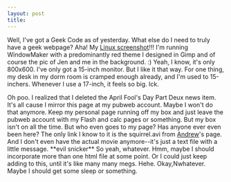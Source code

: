 ```yaml
---
layout: post
title: 
---
```


Well, I've got a Geek Code as of yesterday. What else do I need to truly have a geek webpage? Aha! My <a href="screen.jpg">Linux screenshot</a>!!! I'm running WindowMaker with a predominantly red theme I designed in Gimp and of course the pic of Jen and me in the background. :) Yeah, I know, it's only 800x600. I've only got a 15-inch monitor. But I like it that way. For one thing, my desk in my dorm room is cramped enough already, and I'm used to 15-inchers. Whenever I use a 17-inch, it feels so big. Ick.

<p>
Oh poo. I realized that I deleted the April Fool's Day Part Deux news item. It's all cause I mirror this page at my pubweb account. Maybe I won't do that anymore. Keep my personal page running off my box and just leave the pubweb account with my Flash and calc pages or something. But my box isn't on all the time. But who even goes to my page? Has anyone ever even been here? The only link I know to it is the squirrel.avi from <a href="http://pubweb.nwu.edu/~adm641">Andrew</a>'s page. And I don't even have the actual movie anymore--it's just a text file with a little message. **evil snicker** So yeah, whatever. Hmm, maybe I should incorporate more than one html file at some point. Or I could just keep adding to this, until it's like many many megs. Hehe. Okay,Nwhatever. Maybe I should get some sleep or something.
